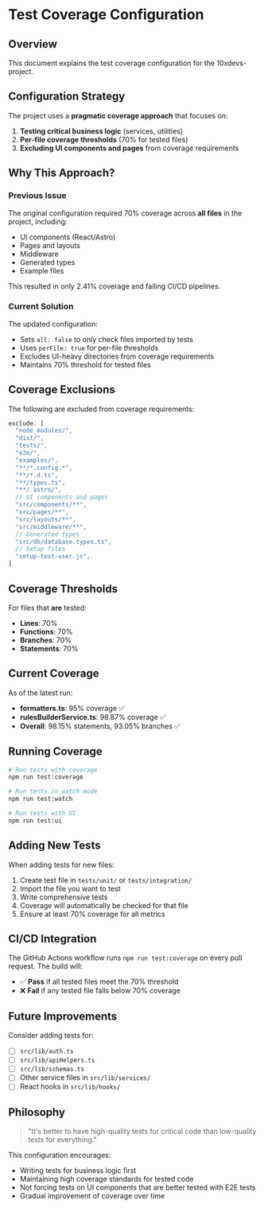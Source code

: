 # Test Coverage Configuration

## Overview

This document explains the test coverage configuration for the 10xdevs-project.

## Configuration Strategy

The project uses a **pragmatic coverage approach** that focuses on:

1. **Testing critical business logic** (services, utilities)
2. **Per-file coverage thresholds** (70% for tested files)
3. **Excluding UI components and pages** from coverage requirements

## Why This Approach?

### Previous Issue
The original configuration required 70% coverage across **all files** in the project, including:
- UI components (React/Astro)
- Pages and layouts
- Middleware
- Generated types
- Example files

This resulted in only 2.41% coverage and failing CI/CD pipelines.

### Current Solution
The updated configuration:
- Sets `all: false` to only check files imported by tests
- Uses `perFile: true` for per-file thresholds
- Excludes UI-heavy directories from coverage requirements
- Maintains 70% threshold for tested files

## Coverage Exclusions

The following are excluded from coverage requirements:

```typescript
exclude: [
  "node_modules/",
  "dist/",
  "tests/",
  "e2e/",
  "examples/",
  "**/*.config.*",
  "**/*.d.ts",
  "**/types.ts",
  "**/.astro/",
  // UI components and pages
  "src/components/**",
  "src/pages/**",
  "src/layouts/**",
  "src/middleware/**",
  // Generated types
  "src/db/database.types.ts",
  // Setup files
  "setup-test-user.js",
]
```

## Coverage Thresholds

For files that **are** tested:
- **Lines**: 70%
- **Functions**: 70%
- **Branches**: 70%
- **Statements**: 70%

## Current Coverage

As of the latest run:
- **formatters.ts**: 95% coverage ✅
- **rulesBuilderService.ts**: 98.87% coverage ✅
- **Overall**: 98.15% statements, 93.05% branches ✅

## Running Coverage

```bash
# Run tests with coverage
npm run test:coverage

# Run tests in watch mode
npm run test:watch

# Run tests with UI
npm run test:ui
```

## Adding New Tests

When adding tests for new files:

1. Create test file in `tests/unit/` or `tests/integration/`
2. Import the file you want to test
3. Write comprehensive tests
4. Coverage will automatically be checked for that file
5. Ensure at least 70% coverage for all metrics

## CI/CD Integration

The GitHub Actions workflow runs `npm run test:coverage` on every pull request. The build will:
- ✅ **Pass** if all tested files meet the 70% threshold
- ❌ **Fail** if any tested file falls below 70% coverage

## Future Improvements

Consider adding tests for:
- [ ] `src/lib/auth.ts`
- [ ] `src/lib/apiHelpers.ts`
- [ ] `src/lib/schemas.ts`
- [ ] Other service files in `src/lib/services/`
- [ ] React hooks in `src/lib/hooks/`

## Philosophy

> "It's better to have high-quality tests for critical code than low-quality tests for everything."

This configuration encourages:
- Writing tests for business logic first
- Maintaining high coverage standards for tested code
- Not forcing tests on UI components that are better tested with E2E tests
- Gradual improvement of coverage over time

